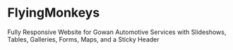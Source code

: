 # FlyingMonkeys
Fully Responsive Website for Gowan Automotive Services with Slideshows, Tables, Galleries, Forms, Maps, and a Sticky Header
